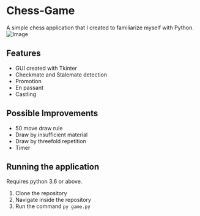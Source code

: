 # Chess-Game

A simple chess application that I created to familiarize myself with Python. 
![Image](/screenshots/basic-position.jpg)
## Features
- GUI created with Tkinter
- Checkmate and Stalemate detection
- Promotion
- En passant
- Castling

## Possible Improvements
- 50 move draw rule
- Draw by insufficient material
- Draw by threefold repetition
- Timer

## Running the application
Requires python 3.6 or above.

1. Clone the repository
2. Navigate inside the repository
3. Run the command `py game.py`
